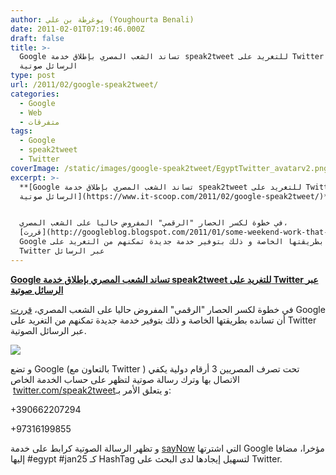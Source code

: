 ```yaml
---
author: يوغرطة بن علي (Youghourta Benali)
date: 2011-02-01T07:19:46.000Z
draft: false
title: >-
  Google تساند الشعب المصري بإطلاق خدمة speak2tweet للتغريد على Twitter عبر
  الرسائل صوتية 
type: post
url: /2011/02/google-speak2tweet/
categories:
  - Google
  - Web
  - متفرقات
tags:
  - Google
  - speak2tweet
  - Twitter
coverImage: /static/images/google-speak2tweet/EgyptTwitter_avatarv2.png
excerpt: >-
  **[Google تساند الشعب المصري بإطلاق خدمة speak2tweet للتغريد على Twitter عبر
  الرسائل صوتية](https://www.it-scoop.com/2011/02/google-speak2tweet/)**


  في خطوة لكسر الحصار "الرقمي" المفروض حاليا على الشعب المصري،
  [قررت](http://googleblog.blogspot.com/2011/01/some-weekend-work-that-will-hopefully.html)
  Google أن تسانده بطريقتها الخاصة و ذلك بتوفير خدمة جديدة تمكنهم من التغريد على
  Twitter عبر الرسائل
---
```

**[Google تساند الشعب المصري بإطلاق خدمة speak2tweet للتغريد على Twitter عبر الرسائل صوتية](https://www.it-scoop.com/2011/02/google-speak2tweet/)**

في خطوة لكسر الحصار "الرقمي" المفروض حاليا على الشعب المصري، [قررت](http://googleblog.blogspot.com/2011/01/some-weekend-work-that-will-hopefully.html) Google أن تسانده بطريقتها الخاصة و ذلك بتوفير خدمة جديدة تمكنهم من التغريد على Twitter عبر الرسائل الصوتية.

![](/static/images/google-speak2tweet/EgyptTwitter_avatarv2.png)

و تضع Google (بالتعاون مع Twitter ) تحت تصرف المصريين 3 أرقام دولية يكفي الاتصال بها وترك رسالة صوتية لتظهر على حساب الخدمة الخاص  [twitter.com/speak2tweet](http://twitter.com/speak2tweet)و يتعلق الأمر بـ:

\+390662207294

\+97316199855

و تظهر الرسالة الصوتية كرابط على خدمة [sayNow](http://www.saynow.com/) التي اشترتها Google مؤخرا، مضافا إليها #egypt #jan25 كـ HashTag لتسهيل إيجادها لدى البحث على Twitter.
